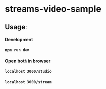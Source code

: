 # streams-video-sample

## Usage:

#### Development
#### `npm run dev`

#### Open both in browser
#### `localhost:3000/studio`
#### `localhost:3000/stream`
